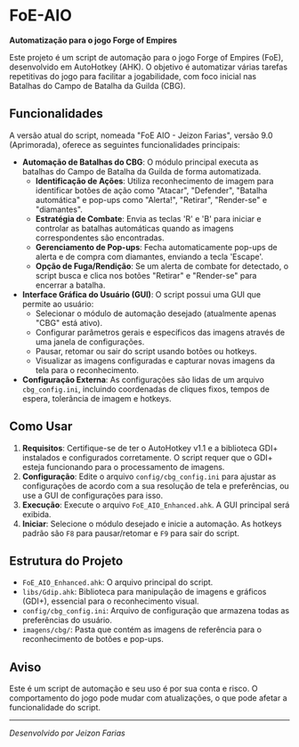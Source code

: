 # FoE-AIO
**Automatização para o jogo Forge of Empires**

Este projeto é um script de automação para o jogo Forge of Empires (FoE), desenvolvido em AutoHotkey (AHK). O objetivo é automatizar várias tarefas repetitivas do jogo para facilitar a jogabilidade, com foco inicial nas Batalhas do Campo de Batalha da Guilda (CBG).

## Funcionalidades
A versão atual do script, nomeada "FoE AIO - Jeizon Farias", versão 9.0 (Aprimorada), oferece as seguintes funcionalidades principais:

* **Automação de Batalhas do CBG**: O módulo principal executa as batalhas do Campo de Batalha da Guilda de forma automatizada.
    * **Identificação de Ações**: Utiliza reconhecimento de imagem para identificar botões de ação como "Atacar", "Defender", "Batalha automática" e pop-ups como "Alerta!", "Retirar", "Render-se" e "diamantes".
    * **Estratégia de Combate**: Envia as teclas 'R' e 'B' para iniciar e controlar as batalhas automáticas quando as imagens correspondentes são encontradas.
    * **Gerenciamento de Pop-ups**: Fecha automaticamente pop-ups de alerta e de compra com diamantes, enviando a tecla 'Escape'.
    * **Opção de Fuga/Rendição**: Se um alerta de combate for detectado, o script busca e clica nos botões "Retirar" e "Render-se" para encerrar a batalha.
* **Interface Gráfica do Usuário (GUI)**: O script possui uma GUI que permite ao usuário:
    * Selecionar o módulo de automação desejado (atualmente apenas "CBG" está ativo).
    * Configurar parâmetros gerais e específicos das imagens através de uma janela de configurações.
    * Pausar, retomar ou sair do script usando botões ou hotkeys.
    * Visualizar as imagens configuradas e capturar novas imagens da tela para o reconhecimento.
* **Configuração Externa**: As configurações são lidas de um arquivo `cbg_config.ini`, incluindo coordenadas de cliques fixos, tempos de espera, tolerância de imagem e hotkeys.

## Como Usar
1.  **Requisitos**: Certifique-se de ter o AutoHotkey v1.1 e a biblioteca GDI+ instalados e configurados corretamente. O script requer que o GDI+ esteja funcionando para o processamento de imagens.
2.  **Configuração**: Edite o arquivo `config/cbg_config.ini` para ajustar as configurações de acordo com a sua resolução de tela e preferências, ou use a GUI de configurações para isso.
3.  **Execução**: Execute o arquivo `FoE_AIO_Enhanced.ahk`. A GUI principal será exibida.
4.  **Iniciar**: Selecione o módulo desejado e inicie a automação. As hotkeys padrão são `F8` para pausar/retomar e `F9` para sair do script.

## Estrutura do Projeto
* `FoE_AIO_Enhanced.ahk`: O arquivo principal do script.
* `libs/Gdip.ahk`: Biblioteca para manipulação de imagens e gráficos (GDI+), essencial para o reconhecimento visual.
* `config/cbg_config.ini`: Arquivo de configuração que armazena todas as preferências do usuário.
* `imagens/cbg/`: Pasta que contém as imagens de referência para o reconhecimento de botões e pop-ups.

## Aviso
Este é um script de automação e seu uso é por sua conta e risco. O comportamento do jogo pode mudar com atualizações, o que pode afetar a funcionalidade do script.

---
_Desenvolvido por Jeizon Farias_
